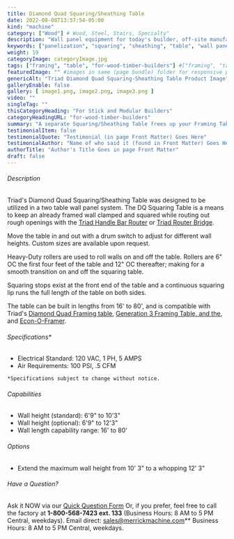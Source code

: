 ```yaml
---
title: Diamond Quad Squaring/Sheathing Table
date: 2022-08-08T13:57:54-05:00
kind: "machine"
category: ["Wood"] # Wood, Steel, Stairs, Specialty"
description: "Wall panel equipment for today's builder, off-site manufacturing, modular construction, wall panelization center, including wall panel components and subcomponents machines."
keywords: ["panelization", "squaring", "sheathing", "table", "wall panel", "equipment", "for-wood-timber-builders"]
weight: 19
categoryImage: categoryImage.jpg
tags: ["framing", "table", "for-wood-timber-builders"] #["framing", "table", "mobile", "stick-builder" "shed-builder"]
featuredImage: "" #images in same (page bundle) folder for responsive processing
genericAlt: "Triad Diamond Quad Squaring-Sheathing Table Product Image"
galleryEnable: false
gallery: [ image1.png, image2.png, image3.png ]
video: ""
singleTag: ""
thisCategoryHeading: "For Stick and Modular Builders"
categoryHeadingURL: "for-wood-timber-builders"
summary: "A separate Squaring/Sheathing Table frees up your Framing Table faster allowing increased line production."
testimonialItem: false
testimonialQuote: "Testimonial (in page Front Matter) Goes Here"
testimonialAuthor: "Name of who said it (found in Front Matter) Goes Here"
authorTitle: "Author's Title Goes in page Front Matter"
draft: false
---
```


###### Description

Triad's Diamond Quad Squaring/Sheathing Table was designed to be utilized in a two table wall panel system. The DQ Squaring Table is a means to keep an already framed wall clamped and squared while routing out rough openings with the [Triad Handle Bar Router](/machine/handlebar_router/) or [Triad Router Bridge](/machine/router_bridge/).

Move the table in and out with a drum switch to adjust for different wall heights. Custom sizes are available upon request.

Heavy-Duty rollers are used to roll walls on and off the table. Rollers are 6" OC the first four feet of the table and 12" OC thereafter; making for a smooth transition on and off the squaring table.

Squaring stops exist at the front end of the table and a continuous squaring lip runs the full length of the table on both sides.

The table can be built in lengths from 16' to 80', and is compatible with Triad's [Diamond Quad Framing table](/machine/diamond_quad_framing_table/), [Generation 3 Framing Table, and the](/machine/generation_3_framing_table/), and [Econ-O-Framer](/machine/econo-framer/).

###### Specifications*

* Electrical Standard: 120 VAC, 1 PH, 5 AMPS
* Air Requirements: 100 PSI, .5 CFM

`*Specifications subject to change without notice.`

###### Capabilities

* Wall height (standard): 6'9" to 10'3"
* Wall height (optional): 6'9" to 12'3"
* Wall length capability range: 16' to 80'

###### Options

* Extend the maximum wall height from 10' 3" to a whopping 12' 3"

###### Have a Question?

Ask it NOW via our [Quick Question Form](#qq)
Or, if you prefer, feel free to call the factory at **1-800-568-7423 ext. 133** (Business Hours: 8 AM to 5 PM Central, weekdays). Email direct: sales@merrickmachine.com** Business Hours: 8 AM to 5 PM Central, weekdays.
